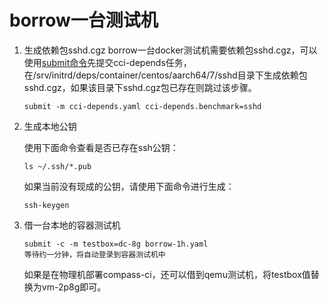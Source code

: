 # borrow一台测试机
	
1. 生成依赖包sshd.cgz
	borrow一台docker测试机需要依赖包sshd.cgz，可以使用[submit命令](https://gitee.com/wu_fengguang/compass-ci/blob/master/doc/job/submit/submit-job.zh.md)先提交cci-depends任务，在/srv/initrd/deps/container/centos/aarch64/7/sshd目录下生成依赖包sshd.cgz，如果该目录下sshd.cgz包已存在则跳过该步骤。
	```
	submit -m cci-depends.yaml cci-depends.benchmark=sshd
	```
	
2. 生成本地公钥

	使用下面命令查看是否已存在ssh公钥：
	```
	ls ~/.ssh/*.pub
	```

	如果当前没有现成的公钥，请使用下面命令进行生成：
	```
	ssh-keygen
	```

3. 借一台本地的容器测试机
	```
	submit -c -m testbox=dc-8g borrow-1h.yaml
	等待约一分钟，将自动登录到容器测试机中
	```
	如果是在物理机部署compass-ci，还可以借到qemu测试机，将testbox值替换为vm-2p8g即可。
